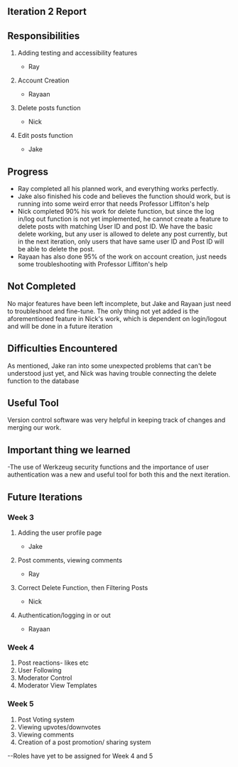 ## Iteration 2 Report

## Responsibilities

1. Adding testing and accessibility features
   - Ray
   
2. Account Creation
   - Rayaan
   
3. Delete posts function
   - Nick
   
4. Edit posts function
   - Jake
   
## Progress

- Ray completed all his planned work, and everything works perfectly.
- Jake also finished his code and believes the function should work, but is running into some weird error that needs Professor Liffiton's help
- Nick completed 90% his work for delete function, but since the log in/log out function is not yet implemented, he cannot create a feature to delete posts with matching User ID and post ID. We have the basic delete working, but any user is allowed to delete any post currently, but in the next iteration, only users that have same user ID and Post ID will be able to delete the post.
- Rayaan has also done 95% of the work on account creation, just needs some troubleshooting with Professor Liffiton's help

## Not Completed

No major features have been left incomplete, but Jake and Rayaan just need to troubleshoot and fine-tune.
The only thing not yet added is the aforementioned feature in Nick's work, which is dependent on login/logout and will be done in a future iteration


## Difficulties Encountered

As mentioned, Jake ran into some unexpected problems that can't be understood just yet, and Nick was having trouble connecting the delete function to the database

## Useful Tool

Version control software was very helpful in keeping track of changes and merging our work.

## Important thing we learned

-The use of Werkzeug security functions and the importance of user authentication was a new and useful tool for both this and the next iteration.

## Future Iterations

### Week 3

1. Adding the user profile page
   - Jake
   
2. Post comments, viewing comments
   - Ray

3. Correct Delete Function, then Filtering Posts
   - Nick
   
4. Authentication/logging in or out
   - Rayaan
   
### Week 4

1. Post reactions- likes etc   
2. User Following  
3. Moderator Control  
4. Moderator View Templates 

### Week 5

1. Post Voting system
2. Viewing upvotes/downvotes
3. Viewing comments
4. Creation of a post promotion/ sharing system

--Roles have yet to be assigned for Week 4 and 5

